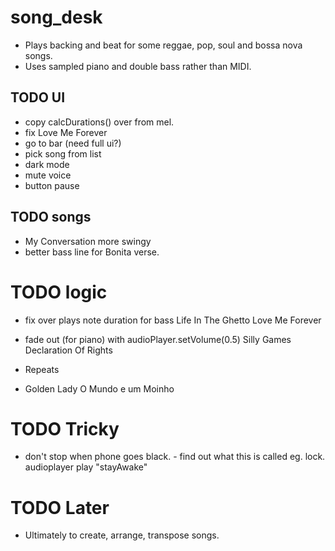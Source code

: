 # song_desk

- Plays backing and beat for some reggae, pop, soul and bossa nova songs.
- Uses sampled piano and double bass rather than MIDI.

## TODO UI

- copy calcDurations() over from mel.
- fix Love Me Forever
- go to bar (need full ui?)  
- pick song from list
- dark mode
- mute voice
- button pause

## TODO songs

- My Conversation more swingy
- better bass line for Bonita verse.

# TODO logic

- fix over plays note duration for bass
  Life In The Ghetto
  Love Me Forever

- fade out (for piano) with audioPlayer.setVolume(0.5)
  Silly Games
  Declaration Of Rights
  
- Repeats
-   Golden Lady
    O Mundo e um Moinho

# TODO Tricky

- don't stop when phone goes black. - find out what this is called eg. lock.
  audioplayer play "stayAwake"

# TODO Later

- Ultimately to create, arrange, transpose songs.
